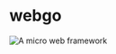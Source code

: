 # webgo

<img style="float: left;" src="https://img.shields.io/badge/python-3.6-blue">

A micro web framework

